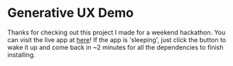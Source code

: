 # Generative UX Demo

Thanks for checking out this project I made for a weekend hackathon.
You can visit the live app at [here](https://2024-sjc-hackathon.streamlit.app/)!
If the app is 'sleeping', just click the button to wake it up and come back in ~2 minutes for all the dependencies to finish installing.
